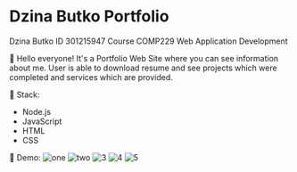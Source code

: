 # Dzina Butko Portfolio
Dzina Butko ID 301215947
Course COMP229 
Web Application Development


🙂 Hello everyone! It's a Portfolio Web Site where you can see information about me. User is able to download resume and see projects which were completed and services which are provided.

🚀 Stack:
- Node.js
- JavaScript
- HTML
- CSS

💎 Demo:
![one](https://user-images.githubusercontent.com/97703238/166553095-f8c6573c-3cc2-4283-8719-194af07046fa.jpg)
![two](https://user-images.githubusercontent.com/97703238/166553115-804ffd91-870d-4152-8134-ce6e8a098c84.jpg)
![3](https://user-images.githubusercontent.com/97703238/166553131-544f7c6d-0164-49f2-85d4-c6ec182c4e0c.jpg)
![4](https://user-images.githubusercontent.com/97703238/166553140-baa5e88c-3b12-4015-9adf-c361c7fa3caf.jpg)
![5](https://user-images.githubusercontent.com/97703238/166553147-81ea4165-ff76-4931-9289-278773a6b6e3.jpg)
